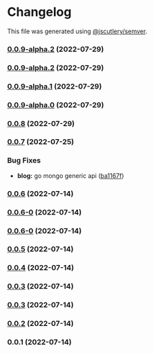 # Changelog

This file was generated using [@jscutlery/semver](https://github.com/jscutlery/semver).

### [0.0.9-alpha.2](https://github.com/yurikrupnik/nx-go-playground/compare/go-models-user-0.0.9-alpha.1...go-models-user-0.0.9-alpha.2) (2022-07-29)

### [0.0.9-alpha.2](https://github.com/yurikrupnik/nx-go-playground/compare/go-models-user-0.0.9-alpha.1...go-models-user-0.0.9-alpha.2) (2022-07-29)

### [0.0.9-alpha.1](https://github.com/yurikrupnik/nx-go-playground/compare/go-models-user-0.0.9-alpha.0...go-models-user-0.0.9-alpha.1) (2022-07-29)

### [0.0.9-alpha.0](https://github.com/yurikrupnik/nx-go-playground/compare/go-models-user-0.0.8...go-models-user-0.0.9-alpha.0) (2022-07-29)

### [0.0.8](https://github.com/yurikrupnik/nx-go-playground/compare/go-models-user-0.0.7...go-models-user-0.0.8) (2022-07-29)

### [0.0.7](https://github.com/yurikrupnik/nx-go-playground/compare/go-models-user-0.0.6...go-models-user-0.0.7) (2022-07-25)


### Bug Fixes

* **blog:** go mongo generic api ([ba1167f](https://github.com/yurikrupnik/nx-go-playground/commit/ba1167f5caade9cabf19ff696122d5f0b727ff1d))

### [0.0.6](https://github.com/yurikrupnik/nx-go-playground/compare/go-models-user-0.0.6-0...go-models-user-0.0.6) (2022-07-14)

### [0.0.6-0](https://github.com/yurikrupnik/nx-go-playground/compare/go-models-user-0.0.5...go-models-user-0.0.6-0) (2022-07-14)

### [0.0.6-0](https://github.com/yurikrupnik/nx-go-playground/compare/go-models-user-0.0.5...go-models-user-0.0.6-0) (2022-07-14)

### [0.0.5](https://github.com/yurikrupnik/nx-go-playground/compare/go-models-user-0.0.4...go-models-user-0.0.5) (2022-07-14)

### [0.0.4](https://github.com/yurikrupnik/nx-go-playground/compare/go-models-user-0.0.3...go-models-user-0.0.4) (2022-07-14)

### [0.0.3](https://github.com/yurikrupnik/nx-go-playground/compare/go-models-user-0.0.2...go-models-user-0.0.3) (2022-07-14)

### [0.0.3](https://github.com/yurikrupnik/nx-go-playground/compare/go-models-user-0.0.2...go-models-user-0.0.3) (2022-07-14)

### [0.0.2](https://github.com/yurikrupnik/nx-go-playground/compare/go-models-user-0.0.1...go-models-user-0.0.2) (2022-07-14)

### 0.0.1 (2022-07-14)
